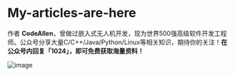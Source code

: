 # My-articles-are-here


作者 **CodeAllen**，曾做过嵌入式无人机开发，现为世界500强高级软件开发工程师。公众号分享大量C/C++/Java/Python/Linux等相关知识，期待你的关注！**在公众号内回复「1024」，即可免费获取海量资料！**



![image](https://upload-images.jianshu.io/upload_images/12856594-2a026b564f7c22f3.jpg?imageMogr2/auto-orient/strip|imageView2/2/w/258/format/webp)

